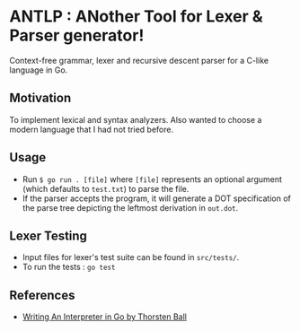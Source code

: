 # ANTLP : ANother Tool for Lexer & Parser generator!
Context-free grammar, lexer and recursive descent parser for a C-like language in Go.

## Motivation

To implement lexical and syntax analyzers. 
Also wanted to choose a modern language that I had not tried before.

## Usage

+ Run `$ go run . [file]` where `[file]` represents an optional argument (which defaults to `test.txt`) to parse the file.
+ If the parser accepts the program, it will generate a DOT specification of the parse tree depicting the leftmost derivation in `out.dot`. 

## Lexer Testing

+ Input files for lexer's test suite can be found in `src/tests/`. 
+ To run the tests : `go test`

## References

- [Writing An Interpreter in Go by Thorsten Ball](https://interpreterbook.com/)
